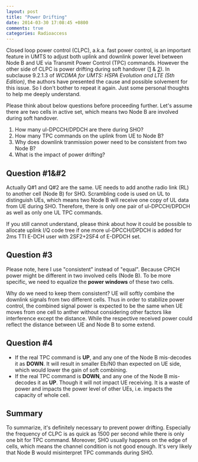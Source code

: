 ```yaml
---
layout: post
title: "Power Drifting"
date: 2014-03-30 17:08:45 +0800
comments: true
categories: Radioaccess
---
```


Closed loop power control (CLPC), a.k.a. fast power control, is an important feature in UMTS to adjust both uplink and downlink power level between Node B and UE via Transmit Power Control (TPC) commands. However the other side of CLPC is power drifting during soft handover ([1](http://blog.pzheng.me/blog/2013/04/02/soft-and-softer-handover/) & [2](http://blog.pzheng.me/blog/2013/05/12/soft-and-softer-handover-ii/)). In subclause 9.2.1.3 of *WCDMA for UMTS: HSPA Evolution and LTE (5th Edition)*, the authors have presented the cause and possible solvement for this issue. So I don't bother to repeat it again. Just some personal thoughts to help me deeply understand.

<!--more-->

Please think about below questions before proceeding further. Let's assume there are two cells in active set, which means two Node B are involved during soft handover.

1. How many ul-DPCCH/DPDCH are there during SHO?
2. How many TPC commands on the uplink from UE to Node B?
3. Why does downlink tranmission power need to be consistent from two Node B?
4. What is the impact of power drifting?

## Question #1&#2

Actually Q#1 and Q#2 are the same. UE needs to add anothe radio link (RL) to another cell (Node B) for SHO. Scrambling code is used on UL to distinguish UEs, which means two Node B will receive one copy of UL data from UE during SHO. Therefore, there is only one pair of ul-DPCCH/DPDCH as well as only one UL TPC commands.

If you still cannot understand, please think about how it could be possible to allocate uplink I/Q code tree if one more ul-DPCCH/DPDCH is added for 2ms TTI E-DCH user with 2SF2+2SF4 of E-DPDCH set.

## Question #3

Please note, here I use "consistent" instead of "equal". Because CPICH power might be different in two involved cells (Node B). To be more specific, we need to equalize the **power windows** of these two cells.

Why do we need to keep them consistent? UE will softly combine the downlink signals from two different cells. Thus in order to stabilize power control, the combined signal power is expected to be the same when UE moves from one cell to anther without considering other factors like interference except the distance. While the respective received power could reflect the distance between UE and Node B to some extend.

## Question #4

* If the real TPC command is **UP**, and any one of the Node B mis-decodes it as **DOWN**. It will result in smaller Eb/N0 than expected on UE side, which would lower the gain of soft combining.
* If the real TPC command is **DOWN**, and any one of the Node B mis-decodes it as **UP**. Though it will not impact UE receiving. It is a waste of power and impacts the power level of other UEs, i.e. impacts the capacity of whole cell.

## Summary

To summarize, it's definitely necessary to prevent power drifting. Especially the frequency of CLPC is as quick as 1500 per second while there is only one bit for TPC command. Moreover, SHO usually happens on the edge of cells, which means the channel condition is not good enough. It's very likely that Node B would misinterpret TPC commands during SHO.
